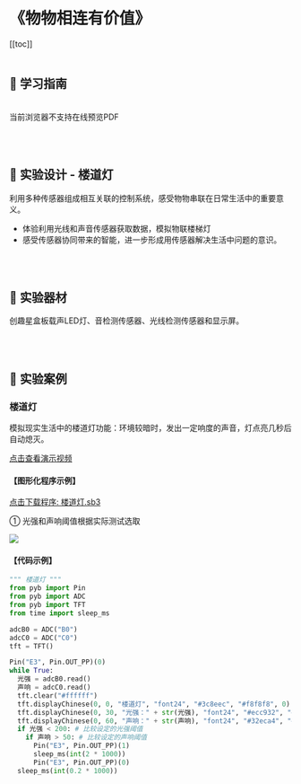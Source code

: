 # 《物物相连有价值》

[[toc]]
<br><br>

## 📒 学习指南

<br>
<object data="/tutorial/starbox_yj/pdf/初中第4课物物相连有价值.pdf" type="application/pdf" width=1200 height=800 name="物物相连有价值">
当前浏览器不支持在线预览PDF
</object>

<br><br>

## 📐 实验设计 - 楼道灯

利用多种传感器组成相互关联的控制系统，感受物物串联在日常生活中的重要意义。

- 体验利用光线和声音传感器获取数据，模拟物联楼梯灯
- 感受传感器协同带来的智能，进一步形成用传感器解决生活中问题的意识。

<br><br>

## 🧰 实验器材

创趣星盒板载声LED灯、音检测传感器、光线检测传感器和显示屏。

<br><br>

## 🌰 实验案例

### 楼道灯
模拟现实生活中的楼道灯功能：环境较暗时，发出一定响度的声音，灯点亮几秒后自动熄灭。

<a href="https://www.cfunworld.com" target="_blank">点击查看演示视频</a>


#### 【图形化程序示例】

<a href="/tutorial/starbox_yj/sb3/11/楼道灯.sb3">点击下载程序: 楼道灯.sb3</a>

① 光强和声响阈值根据实际测试选取

<img src="/images/11/楼道灯.png">

#### 【代码示例】

```python
""" 楼道灯 """
from pyb import Pin
from pyb import ADC
from pyb import TFT
from time import sleep_ms

adcB0 = ADC("B0")
adcC0 = ADC("C0")
tft = TFT()

Pin("E3", Pin.OUT_PP)(0)
while True:
  光强 = adcB0.read()
  声响 = adcC0.read()
  tft.clear("#ffffff")
  tft.displayChinese(0, 0, "楼道灯", "font24", "#3c8eec", "#f8f8f8", 0)
  tft.displayChinese(0, 30, "光强：" + str(光强), "font24", "#ecc932", "#f8f8f8", 0)
  tft.displayChinese(0, 60, "声响：" + str(声响), "font24", "#32eca4", "#f8f8f8", 0)
  if 光强 < 200: # 比较设定的光强阈值
    if 声响 > 50: # 比较设定的声响阈值
      Pin("E3", Pin.OUT_PP)(1)
      sleep_ms(int(2 * 1000))
      Pin("E3", Pin.OUT_PP)(0)
  sleep_ms(int(0.2 * 1000))
```